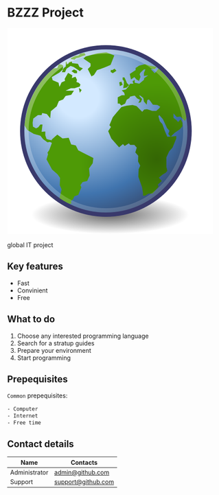 # BZZZ Project
![This is an image2](Emblem-earth.png)

global IT project


## Key features
* Fast 
* Convinient
* Free

## What to do
1. Choose any interested programming language
2. Search for a stratup guides
3. Prepare your environment
4. Start programming

## Prepequisites
`Common` prepequisites:
```
- Computer
- Internet
- Free time
```
## Contact details

|Name               | Contacts                                  |
|-------------------|-------------------------------------------|
|Administrator      |admin@github.com                           |
|Support            |support@github.com                         | 


